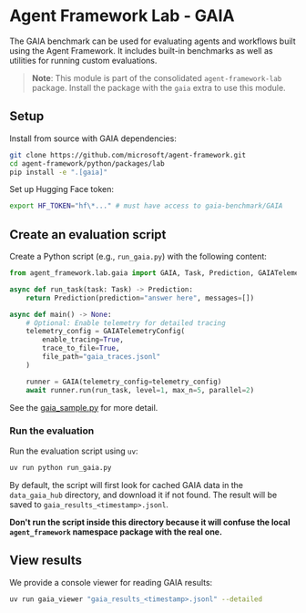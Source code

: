 # Agent Framework Lab - GAIA

The GAIA benchmark can be used for evaluating agents and workflows built using the Agent Framework.
It includes built-in benchmarks as well as utilities for running custom evaluations.

> **Note**: This module is part of the consolidated `agent-framework-lab` package. Install the package with the `gaia` extra to use this module.

## Setup

Install from source with GAIA dependencies:

```bash
git clone https://github.com/microsoft/agent-framework.git
cd agent-framework/python/packages/lab
pip install -e ".[gaia]"
```

Set up Hugging Face token:

```bash
export HF_TOKEN="hf\*..." # must have access to gaia-benchmark/GAIA
```

## Create an evaluation script

Create a Python script (e.g., `run_gaia.py`) with the following content:

```python
from agent_framework.lab.gaia import GAIA, Task, Prediction, GAIATelemetryConfig

async def run_task(task: Task) -> Prediction:
    return Prediction(prediction="answer here", messages=[])

async def main() -> None:
    # Optional: Enable telemetry for detailed tracing
    telemetry_config = GAIATelemetryConfig(
        enable_tracing=True,
        trace_to_file=True,
        file_path="gaia_traces.jsonl"
    )

    runner = GAIA(telemetry_config=telemetry_config)
    await runner.run(run_task, level=1, max_n=5, parallel=2)
```

See the [gaia_sample.py](./samples/gaia_sample.py) for more detail.

### Run the evaluation

Run the evaluation script using `uv`:

```bash
uv run python run_gaia.py
```

By default, the script will first look for cached GAIA data in the `data_gaia_hub` directory,
and download it if not found.
The result will be saved to `gaia_results_<timestamp>.jsonl`.

**Don't run the script inside this directory because it will confuse the local `agent_framework` namespace
package with the real one.**

## View results

We provide a console viewer for reading GAIA results:

```bash
uv run gaia_viewer "gaia_results_<timestamp>.jsonl" --detailed
```

